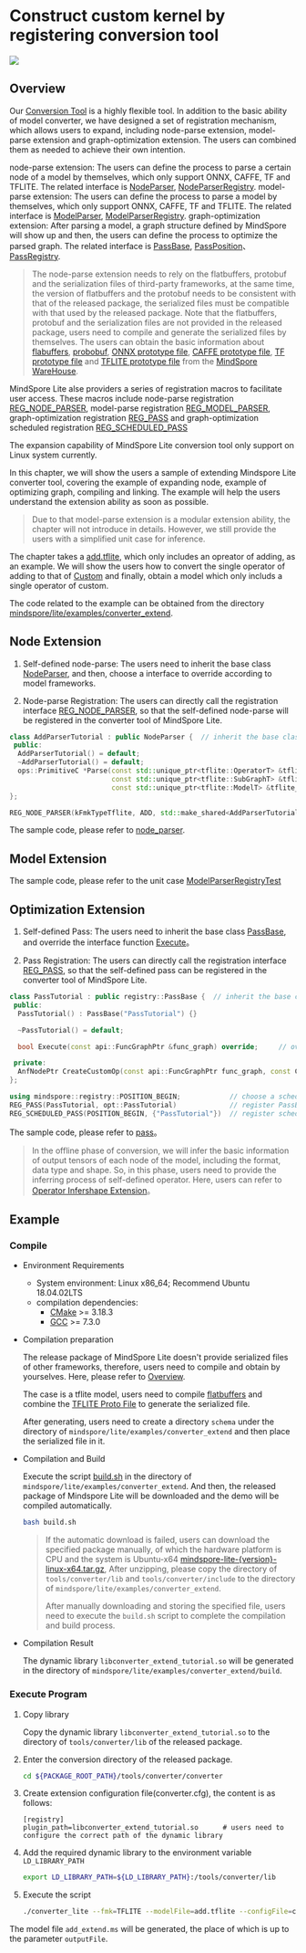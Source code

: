 # Construct custom kernel by registering conversion tool

<a href="https://gitee.com/mindspore/docs/blob/r1.10/docs/lite/docs/source_en/use/converter_register.md" target="_blank"><img src="https://mindspore-website.obs.cn-north-4.myhuaweicloud.com/website-images/r1.10/resource/_static/logo_source_en.png"></a>

## Overview

Our [Conversion Tool](https://www.mindspore.cn/lite/docs/en/r1.10/use/converter_tool.html) is a highly flexible tool. In addition to the basic ability of model converter, we have designed a set of registration mechanism, which allows users to expand, including node-parse extension, model-parse extension and graph-optimization extension. The users can combined them as needed to achieve their own intention.

node-parse extension: The users can define the process to parse a certain node of a model by themselves, which only support ONNX, CAFFE, TF and TFLITE. The related interface is [NodeParser](https://www.mindspore.cn/lite/api/en/r1.10/generate/classmindspore_converter_NodeParser.html), [NodeParserRegistry](https://www.mindspore.cn/lite/api/en/r1.10/generate/classmindspore_registry_NodeParserRegistry.html).
model-parse extension: The users can define the process to parse a model by themselves, which only support ONNX, CAFFE, TF and TFLITE. The related interface is [ModelParser](https://www.mindspore.cn/lite/api/en/r1.10/generate/classmindspore_converter_ModelParser.html), [ModelParserRegistry](https://www.mindspore.cn/lite/api/en/r1.10/generate/classmindspore_registry_ModelParserRegistry.html).
graph-optimization extension: After parsing a model, a graph structure defined by MindSpore will show up and then, the users can define the process to optimize the parsed graph. The related interface is [PassBase](https://www.mindspore.cn/lite/api/en/r1.10/generate/classmindspore_registry_PassBase.html), [PassPosition](https://mindspore.cn/lite/api/en/r1.10/generate/enum_mindspore_registry_PassPosition-1.html)、[PassRegistry](https://www.mindspore.cn/lite/api/en/r1.10/generate/classmindspore_registry_PassRegistry.html).

> The node-parse extension needs to rely on the flatbuffers, protobuf and the serialization files of third-party frameworks, at the same time, the version of flatbuffers and the protobuf needs to be consistent with that of the released package, the serialized files must be compatible with that used by the released package. Note that the flatbuffers, protobuf and the serialization files are not provided in the released package, users need to compile and generate the serialized files by themselves. The users can obtain the basic information about [flabuffers](https://gitee.com/mindspore/mindspore/blob/r1.10/cmake/external_libs/flatbuffers.cmake), [probobuf](https://gitee.com/mindspore/mindspore/blob/r1.10/cmake/external_libs/protobuf.cmake), [ONNX prototype file](https://gitee.com/mindspore/mindspore/tree/r1.10/third_party/proto/onnx), [CAFFE prototype file](https://gitee.com/mindspore/mindspore/tree/r1.10/third_party/proto/caffe), [TF prototype file](https://gitee.com/mindspore/mindspore/tree/r1.10/third_party/proto/tensorflow) and [TFLITE prototype file](https://gitee.com/mindspore/mindspore/blob/r1.10/mindspore/lite/tools/converter/parser/tflite/schema.fbs) from the [MindSpore WareHouse](https://gitee.com/mindspore/mindspore/tree/master).

MindSpore Lite alse providers a series of registration macros to facilitate user access. These macros include node-parse registration [REG_NODE_PARSER](https://www.mindspore.cn/lite/api/en/r1.10/generate/define_node_parser_registry.h_REG_NODE_PARSER-1.html), model-parse registration [REG_MODEL_PARSER](https://www.mindspore.cn/lite/api/en/r1.10/generate/define_model_parser_registry.h_REG_MODEL_PARSER-1.html), graph-optimization registration [REG_PASS](https://www.mindspore.cn/lite/api/en/r1.10/generate/define_pass_registry.h_REG_PASS-1.html) and graph-optimization scheduled registration [REG_SCHEDULED_PASS](https://www.mindspore.cn/lite/api/en/r1.10/generate/define_pass_registry.h_REG_SCHEDULED_PASS-1.html)

The expansion capability of MindSpore Lite conversion tool only support on Linux system currently.

In this chapter, we will show the users a sample of extending Mindspore Lite converter tool, covering the example of expanding node, example of optimizing graph, compiling and linking. The example will help the users understand the extension ability as soon as possible.

> Due to that model-parse extension is a modular extension ability, the chapter will not introduce in details. However, we still provide the users with a simplified unit case for inference.

The chapter takes a [add.tflite](https://download.mindspore.cn/model_zoo/official/lite/quick_start/add.tflite), which only includes an opreator of adding, as an example. We will show the users how to convert the single operator of adding to that of [Custom](https://www.mindspore.cn/lite/docs/en/r1.10/use/register_kernel.html#custom-operators) and finally, obtain a model which only includs a single operator of custom.

The code related to the example can be obtained from the directory [mindspore/lite/examples/converter_extend](https://gitee.com/mindspore/mindspore/tree/r1.10/mindspore/lite/examples/converter_extend).

## Node Extension

1. Self-defined node-parse: The users need to inherit the base class [NodeParser](https://www.mindspore.cn/lite/api/en/r1.10/generate/classmindspore_converter_NodeParser.html), and then, choose a interface to override according to model frameworks.

2. Node-parse Registration: The users can directly call the registration interface [REG_NODE_PARSER](https://www.mindspore.cn/lite/api/en/r1.10/generate/define_node_parser_registry.h_REG_NODE_PARSER-1.html), so that the self-defined node-parse will be registered in the converter tool of MindSpore Lite.

```c++
class AddParserTutorial : public NodeParser {  // inherit the base class
 public:
  AddParserTutorial() = default;
  ~AddParserTutorial() = default;
  ops::PrimitiveC *Parse(const std::unique_ptr<tflite::OperatorT> &tflite_op,            // override interface
                         const std::unique_ptr<tflite::SubGraphT> &tflite_subgraph,
                         const std::unique_ptr<tflite::ModelT> &tflite_model) override;
};

REG_NODE_PARSER(kFmkTypeTflite, ADD, std::make_shared<AddParserTutorial>());     // call the registration macro
```

The sample code, please refer to [node_parser](https://gitee.com/mindspore/mindspore/tree/r1.10/mindspore/lite/examples/converter_extend/node_parser).

## Model Extension

The sample code, please refer to the unit case [ModelParserRegistryTest](https://gitee.com/mindspore/mindspore/blob/r1.10/mindspore/lite/test/ut/tools/converter/registry/model_parser_registry_test.cc)

## Optimization Extension

1. Self-defined Pass: The users need to inherit the base class [PassBase](https://www.mindspore.cn/lite/api/en/r1.10/generate/classmindspore_registry_PassBase.html), and override the interface function [Execute](https://www.mindspore.cn/lite/api/en/r1.10/generate/classmindspore_dataset_Execute.html)。

2. Pass Registration: The users can directly call the registration interface [REG_PASS](https://www.mindspore.cn/lite/api/en/r1.10/generate/define_pass_registry.h_REG_PASS-1.html), so that the self-defined pass can be registered in the converter tool of MindSpore Lite.

```c++
class PassTutorial : public registry::PassBase {  // inherit the base class
 public:
  PassTutorial() : PassBase("PassTutorial") {}

  ~PassTutorial() = default;

  bool Execute(const api::FuncGraphPtr &func_graph) override;     // override interface

 private:
  AnfNodePtr CreateCustomOp(const api::FuncGraphPtr func_graph, const CNodePtr &cnode);
};

using mindspore::registry::POSITION_BEGIN;            // choose a scheduling position
REG_PASS(PassTutorial, opt::PassTutorial)             // register PassBase's subclass
REG_SCHEDULED_PASS(POSITION_BEGIN, {"PassTutorial"})  // register scheduling logic
```

The sample code, please refer to [pass](https://gitee.com/mindspore/mindspore/tree/r1.10/mindspore/lite/examples/converter_extend/pass)。

> In the offline phase of conversion, we will infer the basic information of output tensors of each node of the model, including the format, data type and shape. So, in this phase, users need to provide the inferring process of self-defined operator. Here, users can refer to [Operator Infershape Extension](https://www.mindspore.cn/lite/docs/en/r1.10/use/runtime_cpp.html#operator-infershape-extension)。

## Example

### Compile

- Environment Requirements

    - System environment: Linux x86_64; Recommend Ubuntu 18.04.02LTS
    - compilation dependencies:
        - [CMake](https://cmake.org/download/) >= 3.18.3
        - [GCC](https://gcc.gnu.org/releases.html) >= 7.3.0

- Compilation preparation

  The release package of MindSpore Lite doesn't provide serialized files of other frameworks, therefore, users need to compile and obtain by yourselves. Here, please refer to [Overview](https://www.mindspore.cn/lite/docs/en/r1.10/use/converter_register.html#overview).

  The case is a tflite model, users need to compile [flatbuffers](https://gitee.com/mindspore/mindspore/blob/r1.10/cmake/external_libs/flatbuffers.cmake) and combine the [TFLITE Proto File](https://gitee.com/mindspore/mindspore/blob/r1.10/mindspore/lite/tools/converter/parser/tflite/schema.fbs) to generate the serialized file.

  After generating, users need to create a directory `schema` under the directory of `mindspore/lite/examples/converter_extend` and then place the serialized file in it.

- Compilation and Build

  Execute the script [build.sh](https://gitee.com/mindspore/mindspore/blob/r1.10/mindspore/lite/examples/converter_extend/build.sh) in the directory of `mindspore/lite/examples/converter_extend`. And then, the released package of Mindspore Lite will be downloaded and the demo will be compiled automatically.

  ```bash
  bash build.sh
  ```

  > If the automatic download is failed, users can download the specified package manually, of which the hardware platform is CPU and the system is Ubuntu-x64 [mindspore-lite-{version}-linux-x64.tar.gz](https://www.mindspore.cn/lite/docs/en/r1.10/use/downloads.html), After unzipping, please copy the directory of `tools/converter/lib` and `tools/converter/include` to the directory of `mindspore/lite/examples/converter_extend`.
  >
  > After manually downloading and storing the specified file, users need to execute the `build.sh` script to complete the compilation and build process.

- Compilation Result

  The dynamic library `libconverter_extend_tutorial.so` will be generated in the directory of `mindspore/lite/examples/converter_extend/build`.

### Execute Program

1. Copy library

   Copy the dynamic library `libconverter_extend_tutorial.so` to the directory of `tools/converter/lib` of the released package.

2. Enter the conversion directory of the released package.

   ```bash
   cd ${PACKAGE_ROOT_PATH}/tools/converter/converter
   ```

3. Create extension configuration file(converter.cfg), the content is as follows:

   ```text
   [registry]
   plugin_path=libconverter_extend_tutorial.so      # users need to configure the correct path of the dynamic library
   ```

4. Add the required dynamic library to the environment variable `LD_LIBRARY_PATH`

   ```bash
   export LD_LIBRARY_PATH=${LD_LIBRARY_PATH}:/tools/converter/lib
   ```

5. Execute the script

   ```bash
   ./converter_lite --fmk=TFLITE --modelFile=add.tflite --configFile=converter.cfg --outputFile=add_extend
   ```

The model file `add_extend.ms` will be generated, the place of which is up to the parameter `outputFile`.
